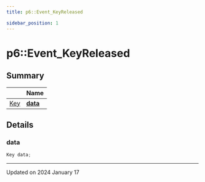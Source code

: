 ```yaml
---
title: p6::Event_KeyReleased

sidebar_position: 1
---
```


# p6::Event_KeyReleased







## Summary

|                | Name           |
| -------------- | -------------- |
| [Key](/reference/Types/key) | **[data](/reference/Types/event___key_released#data)**  |

## Details


### data

```cpp
Key data;
```


-------------------------------

Updated on 2024 January 17